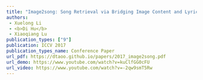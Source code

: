 ```yaml
---  
title: "Image2song: Song Retrieval via Bridging Image Content and Lyric Words"  
authors:  
 - Xuelong Li
 - <b>Di Hu</b>  
 - Xiaoqiang Lu 
publication_types: ["9"]  
publication: ICCV 2017   
publication_types_name: Conference Paper  
url_pdf: https://dtaoo.github.io/papers/2017_image2song.pdf  
url_demo: https://www.youtube.com/watch?v=kuClfGG0cFU  
url_video: https://www.youtube.com/watch?v=-2qw9smT5Rw  
---  
```

